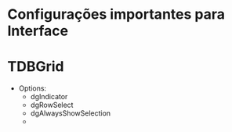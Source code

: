 # Configurações importantes para Interface


# TDBGrid
- Options:
  - dgIndicator
  - dgRowSelect
  - dgAlwaysShowSelection
  - 

